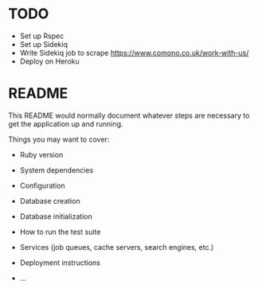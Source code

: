 # TODO 

* Set up Rspec
* Set up Sidekiq
* Write Sidekiq job to scrape https://www.comono.co.uk/work-with-us/
* Deploy on Heroku 



# README

This README would normally document whatever steps are necessary to get the
application up and running.

Things you may want to cover:

* Ruby version

* System dependencies

* Configuration

* Database creation

* Database initialization

* How to run the test suite

* Services (job queues, cache servers, search engines, etc.)

* Deployment instructions

* ...
